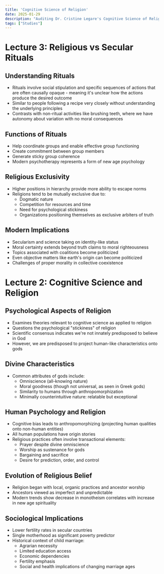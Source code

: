 ```yaml
---
title: 'Cognitive Science of Religion'
date: 2025-01-29
description: "Auditing Dr. Cristine Legare's Cognitive Science of Religion course at UT Austin"
tags: ["Studies"]
---
```


# Lecture 3: Religious vs Secular Rituals

## Understanding Rituals
- Rituals involve social stipulation and specific sequences of actions that are often causally opaque - meaning it's unclear how the actions produce the desired outcome
- Similar to people following a recipe very closely without understanding the underlying principles
- Contrasts with non-ritual activities like brushing teeth, where we have autonomy about variation with no moral consequences

## Functions of Rituals
- Help coordinate groups and enable effective group functioning
- Create commitment between group members
- Generate sticky group coherence
- Modern psychotherapy represents a form of new age psychology

## Religious Exclusivity
- Higher positions in hierarchy provide more ability to escape norms
- Religions tend to be mutually exclusive due to:
  - Dogmatic nature
  - Competition for resources and time
  - Need for psychological stickiness
  - Organizations positioning themselves as exclusive arbiters of truth

## Modern Implications
- Secularism and science taking on identity-like status
- Moral certainty extends beyond truth claims to moral righteousness
- Topics associated with coalitions become politicized
- Even objective matters like earth's origin can become politicized
- Challenges of proper morality in collective coexistence

# Lecture 2: Cognitive Science and Religion

## Psychological Aspects of Religion
- Examines theories relevant to cognitive science as applied to religion
- Questions the psychological "stickiness" of religion
- Scientific consensus indicates we're not innately predisposed to believe in God
- However, we are predisposed to project human-like characteristics onto gods

## Divine Characteristics
- Common attributes of gods include:
  - Omniscience (all-knowing nature)
  - Moral goodness (though not universal, as seen in Greek gods)
  - Similarity to humans through anthropomorphization
  - Minimally counterintuitive nature: relatable but exceptional

## Human Psychology and Religion
- Cognitive bias leads to anthropomorphizing (projecting human qualities onto non-human entities)
- All human populations have origin stories
- Religious practices often involve transactional elements:
  - Prayer despite divine omniscience
  - Worship as sustenance for gods
  - Bargaining and sacrifice
  - Desire for prediction, order, and control

## Evolution of Religious Belief
- Religion began with local, organic practices and ancestor worship
- Ancestors viewed as imperfect and unpredictable
- Modern trends show decrease in monotheism correlates with increase in new age spirituality

## Sociological Implications
- Lower fertility rates in secular countries
- Single motherhood as significant poverty predictor
- Historical context of child marriage:
  - Agrarian necessity
  - Limited education access
  - Economic dependencies
  - Fertility emphasis
  - Social and health implications of changing marriage ages